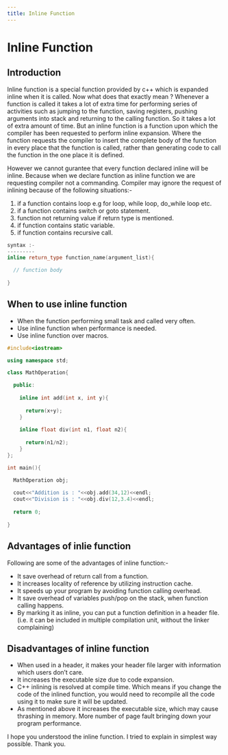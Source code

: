 ```yaml
---
title: Inline Function
---
```


# Inline Function

## Introduction
Inline function is a special function provided by c++ which is expanded inline when it is called. Now what does that exactly mean ? 
Whenever a function is called it takes a lot of extra time for performing series of activities such as jumping to the function, saving 
registers, pushing arguments into stack and returning to the calling function. So it takes a lot of extra amount of time. But an inline
function  is a function upon which the compiler has been requested to perform inline expansion. Where the function requests the compiler
to insert the complete body of the function in every place that the function is called, rather than generating code to call the function 
in the one place it is defined.

However we cannot gurantee that every function declared inline will be inline. Because when we declare function as inline function we are 
requesting compiler not a commanding. Compiler may ignore the request of inlining because of the following situations:-
1) if a function contains loop e.g for loop, while loop, do_while loop etc.
2) if a function contains switch or goto statement.
3) function not returning value if return type is mentioned.
4) if function contains static variable.
5) if function contains recursive call.

``` c++
syntax :-
---------
inline return_type function_name(argument_list){

  // function body
  
}
```
## When to use inline function

* When the function performing small task and called very often.
* Use inline function when performance is needed.
* Use inline function over macros.

``` c++
#include<iostream>

using namespace std;

class MathOperation{

  public:
  
    inline int add(int x, int y){
    
      return(x+y);
    }
    
    inline float div(int n1, float n2){
    
      return(n1/n2);
    }
};

int main(){

  MathOperation obj;
  
  cout<<"Addition is : "<<obj.add(34,12)<<endl;
  cout<<"Division is : "<<obj.div(12,3.4)<<endl;
  
  return 0;
  
}
```
## Advantages of inlie function
Following are some of the advantages of inline function:-
* It save overhead of return call from a function.
* It increases locality of reference by utilizing instruction cache.
* It speeds up your program by avoiding function calling overhead.
* It save overhead of variables push/pop on the stack, when function calling happens.
* By marking it as inline, you can put a function definition in a header file.
(i.e. it can be included in multiple compilation unit, without the linker complaining)

## Disadvantages of inline function
* When used in a header, it makes your header file larger with information which users don’t care.
* It increases the executable size due to code expansion. 
* C++ inlining is resolved at compile time. Which means if you change the code of the inlined function,
you would need to recompile all the code using it to make sure it will be updated.
* As mentioned above it increases the executable size, which may cause thrashing in memory. 
More number of page fault bringing down your program performance.


I hope you understood the inline function. I tried to explain in simplest way possible. Thank you.

